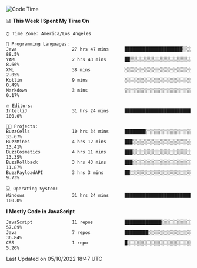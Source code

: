 <!--START_SECTION:waka-->
![Code Time](http://img.shields.io/badge/Code%20Time-477%20hrs%2029%20mins-blue)

📊 **This Week I Spent My Time On** 

```text
⌚︎ Time Zone: America/Los_Angeles

💬 Programming Languages: 
Java                     27 hrs 47 mins      ██████████████████████░░░   88.5% 
YAML                     2 hrs 43 mins       ██░░░░░░░░░░░░░░░░░░░░░░░   8.66% 
XML                      38 mins             ░░░░░░░░░░░░░░░░░░░░░░░░░   2.05% 
Kotlin                   9 mins              ░░░░░░░░░░░░░░░░░░░░░░░░░   0.49% 
Markdown                 3 mins              ░░░░░░░░░░░░░░░░░░░░░░░░░   0.17%

🔥 Editors: 
IntelliJ                 31 hrs 24 mins      █████████████████████████   100.0%

🐱‍💻 Projects: 
BuzzCells                10 hrs 34 mins      ████████░░░░░░░░░░░░░░░░░   33.67% 
BuzzMines                4 hrs 12 mins       ███░░░░░░░░░░░░░░░░░░░░░░   13.41% 
BuzzCosmetics            4 hrs 11 mins       ███░░░░░░░░░░░░░░░░░░░░░░   13.35% 
BuzzRollback             3 hrs 43 mins       ███░░░░░░░░░░░░░░░░░░░░░░   11.87% 
BuzzPayloadAPI           3 hrs 3 mins        ██░░░░░░░░░░░░░░░░░░░░░░░   9.73%

💻 Operating System: 
Windows                  31 hrs 24 mins      █████████████████████████   100.0%

```

**I Mostly Code in JavaScript** 

```text
JavaScript               11 repos            ██████████████░░░░░░░░░░░   57.89% 
Java                     7 repos             █████████░░░░░░░░░░░░░░░░   36.84% 
CSS                      1 repo              █░░░░░░░░░░░░░░░░░░░░░░░░   5.26%

```



 Last Updated on 05/10/2022 18:47 UTC
<!--END_SECTION:waka-->
